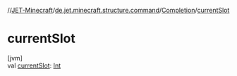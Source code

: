 //[JET-Minecraft](../../../index.md)/[de.jet.minecraft.structure.command](../index.md)/[Completion](index.md)/[currentSlot](current-slot.md)

# currentSlot

[jvm]\
val [currentSlot](current-slot.md): [Int](https://kotlinlang.org/api/latest/jvm/stdlib/kotlin/-int/index.html)
